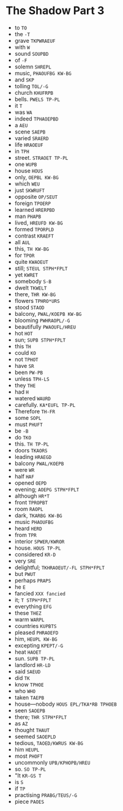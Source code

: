 # The Shadow Part 3

* to `TO`
* the `-T`
* grave `TKPWRAEUF`
* with `W`
* sound `SOUPBD`
* of `-F`
* solemn `SHREPL`
* music, `PHAOUFBG KW-BG`
* and `SKP`
* tolling `TOL/-G`
* church `KHUFRPB`
* bells. `PWELS TP-PL`
* it `T`
* was `WA`
* indeed `TPHAOEPBD`
* a `AEU`
* scene `SAEPB`
* varied `SRAERD`
* life `HRAOEUF`
* in `TPH`
* street. `STRAOET TP-PL`
* one `WUPB`
* house `HOUS`
* only, `OEPBL KW-BG`
* which `WEU`
* just `SKWRUFT`
* opposite `OP/SEUT`
* foreign `TPOERP`
* learned `HRERPBD`
* man `PHAPB`
* lived, `HREUFD KW-BG`
* formed `TPORPLD`
* contrast `KRAEFT`
* all `AUL`
* this, `TH KW-BG`
* for `TPOR`
* quite `KWAOEUT`
* still; `STEUL STPH*FPLT`
* yet `KWRET`
* somebody `S-B`
* dwelt `TKWELT`
* there, `THR KW-BG`
* flowers `TPHRO*URS`
* stood `STAOD`
* balcony, `PWAL/KOEPB KW-BG`
* blooming `PWHRAOPL/-G`
* beautifully `PWAOUFL/HREU`
* hot `HOT`
* sun; `SUPB STPH*FPLT`
* this `TH`
* could `KO`
* not `TPHOT`
* have `SR`
* been `PW-PB`
* unless `TPH-LS`
* they `THE`
* had `H`
* watered `WAURD`
* carefully. `KA*EUFL TP-PL`
* Therefore `TH-FR`
* some `SOPL`
* must `PHUFT`
* be `-B`
* do `TKO`
* this. `TH TP-PL`
* doors `TKAORS`
* leading `HRAEGD`
* balcony `PWAL/KOEPB`
* were `WR`
* half `HAF`
* opened `OEPD`
* evening; `AOEPG STPH*FPLT`
* although `HR*T`
* front `TPROPBT`
* room `RAOPL`
* dark, `TKARBG KW-BG`
* music `PHAOUFBG`
* heard `HERD`
* from `TPR`
* interior `SPWER/KWROR`
* house. `HOUS TP-PL`
* considered `KR-D`
* very `SRE`
* delightful; `TKHRAOEUT/-FL STPH*FPLT`
* but `PWUT`
* perhaps `PRAPS`
* he `E`
* fancied `XXX fancied`
* it; `T STPH*FPLT`
* everything `EFG`
* these `THEZ`
* warm `WARPL`
* countries `KUPBTS`
* pleased `PHRAOEFD`
* him, `HEUPL KW-BG`
* excepting `KPEPT/-G`
* heat `HAOET`
* sun. `SUPB TP-PL`
* landlord `HR-LD`
* said `SAEUD`
* did `TK`
* know `TPHOE`
* who `WHO`
* taken `TAEPB`
* house—nobody `HOUS EPL/TKA*RB TPHOEB`
* seen `SAOEPB`
* there; `THR STPH*FPLT`
* as `AZ`
* thought `THAUT`
* seemed `SAOEPLD`
* tedious, `TAOED/KWRUS KW-BG`
* him `HEUPL`
* most `PHOFT`
* uncommonly `UPB/KPHOPB/HREU`
* so. `SO TP-PL`
* "It `KR-GS T`
* is `S`
* if `TP`
* practising `PRABG/TEUS/-G`
* piece `PAOES`
